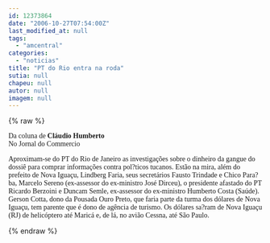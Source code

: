 ```yaml
---
id: 12373864
date: "2006-10-27T07:54:00Z"
last_modified_at: null
tags:
  - "amcentral"
categories:
  - "noticias"
title: "PT do Rio entra na roda"
sutia: null
chapeu: null
autor: null
imagem: null
---
```

{% raw %}
<p><P><FONT face=Verdana>Da coluna de <STRONG>Cláudio Humberto</STRONG><BR>No Jornal do Commercio</FONT></P></p>
<p><P><FONT face=Verdana>Aproximam-se do PT do Rio de Janeiro as investigações sobre o dinheiro da gangue do dossiê para comprar informações contra pol?ticos tucanos. Estão na mira, além do prefeito de Nova Iguaçu, Lindberg Faria, seus secretários Fausto Trindade e Chico Para?ba, Marcelo Sereno (ex-assessor do ex-ministro José Dirceu), o presidente afastado do PT Ricardo Berzoini e Duncam Semle, ex-assessor do ex-ministro Humberto Costa (Saúde). Gerson Cotta, dono da Pousada Ouro Preto, que faria parte da turma dos dólares de Nova Iguaçu, tem parente que é dono de agência de turismo. Os dólares sa?ram de Nova Iguaçu (RJ) de helicóptero até Maricá e, de lá, no avião Cessna, até São Paulo.</FONT></P> </p>
{% endraw %}